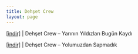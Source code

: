 ```yaml
---
title: Dehşet Crew
layout: page
---
```


<a href="https://cloud.mail.ru/public/cd435cf4c909/Dehset%20Crew%20-%20Yarinin%20Yildizlari%20Bugun%20Kaydi" target="_blank">[indir]</a>   |   Dehşet Crew &#8211; Yarının Yıldızları Bugün Kaydı

<a href="https://cloud.mail.ru/public/24eb8b2bfd8b/Dehset%20Crew%20-%20Yolumuzdan%20Sapmadik" target="_blank">[indir]</a>   |   Dehşet Crew &#8211; Yolumuzdan Sapmadık